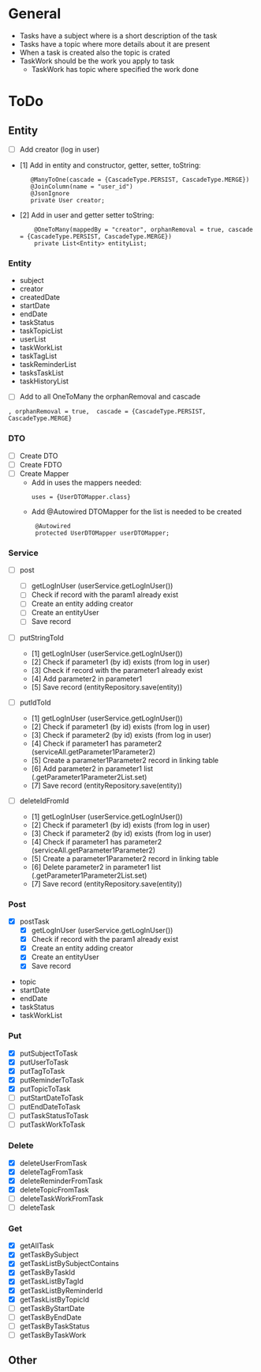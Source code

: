 # General

- Tasks have a subject where is a short description of the task
- Tasks have a topic where more details about it are present
- When a task is created also the topic is crated
- TaskWork should be the work you apply to task
  - TaskWork has topic where specified the work done

# ToDo

## Entity

- [ ] Add creator (log in user)
- [1] Add in entity and constructor, getter, setter, toString:
   ```
      @ManyToOne(cascade = {CascadeType.PERSIST, CascadeType.MERGE})
      @JoinColumn(name = "user_id")
      @JsonIgnore
      private User creator;
  ```
- [2] Add in user and getter setter toString:
  ```
      @OneToMany(mappedBy = "creator", orphanRemoval = true, cascade = {CascadeType.PERSIST, CascadeType.MERGE})
      private List<Entity> entityList;
  ```
   

### Entity
- subject
- creator
- createdDate
- startDate
- endDate
- taskStatus
- taskTopicList
- userList
- taskWorkList
- taskTagList
- taskReminderList
- tasksTaskList
- taskHistoryList

- [ ] Add to all OneToMany the orphanRemoval and cascade
```
, orphanRemoval = true,  cascade = {CascadeType.PERSIST, CascadeType.MERGE}
```


### DTO
- [ ] Create DTO
- [ ] Create FDTO
- [ ] Create Mapper
  - Add in uses the mappers needed:
    ```
    uses = {UserDTOMapper.class}
    ```
  - Add @Autowired DTOMapper for the list is needed to be created
    ```
     @Autowired
     protected UserDTOMapper userDTOMapper;
    ```


### Service
- [ ] post
  - [ ] getLogInUser (userService.getLogInUser())
  - [ ] Check if record with the param1 already exist
  - [ ] Create an entity adding creator
  - [ ] Create an entityUser
  - [ ] Save record
  
- [ ] putStringToId
  - [1] getLogInUser (userService.getLogInUser())
  - [2] Check if parameter1 (by id) exists (from log in user)
  - [3] Check if record with the parameter1 already exist
  - [4] Add parameter2 in parameter1
  - [5] Save record (entityRepository.save(entity))

- [ ] putIdToId
  - [1] getLogInUser (userService.getLogInUser())
  - [2] Check if parameter1 (by id) exists (from log in user)
  - [3] Check if parameter2 (by id) exists (from log in user)
  - [4] Check if parameter1 has parameter2 (serviceAll.getParameter1Parameter2)
  - [5] Create a parameter1Parameter2 record in linking table
  - [6] Add parameter2 in parameter1 list (.getParameter1Parameter2List.set)
  - [7] Save record (entityRepository.save(entity))

- [ ] deleteIdFromId
  - [1] getLogInUser (userService.getLogInUser())
  - [2] Check if parameter1 (by id) exists (from log in user)
  - [3] Check if parameter2 (by id) exists (from log in user)
  - [4] Check if parameter1 has parameter2 (serviceAll.getParameter1Parameter2)
  - [5] Create a parameter1Parameter2 record in linking table
  - [6] Delete parameter2 in parameter1 list (.getParameter1Parameter2List.set)
  - [7] Save record (entityRepository.save(entity))

### Post
- [x] postTask
  - [x] getLogInUser (userService.getLogInUser())
  - [x] Check if record with the param1 already exist
  - [x] Create an entity adding creator
  - [x] Create an entityUser
  - [x] Save record
- topic
- startDate
- endDate
- taskStatus
- taskWorkList

### Put
- [x] putSubjectToTask
- [x] putUserToTask
- [x] putTagToTask
- [x] putReminderToTask
- [x] putTopicToTask
- [ ] putStartDateToTask
- [ ] putEndDateToTask
- [ ] putTaskStatusToTask
- [ ] putTaskWorkToTask

### Delete
- [x] deleteUserFromTask
- [x] deleteTagFromTask
- [x] deleteReminderFromTask
- [x] deleteTopicFromTask
- [ ] deleteTaskWorkFromTask
- [ ] deleteTask

### Get
- [x] getAllTask
- [x] getTaskBySubject
- [x] getTaskListBySubjectContains
- [x] getTaskByTaskId
- [x] getTaskListByTagId
- [x] getTaskListByReminderId
- [x] getTaskListByTopicId
- [ ] getTaskByStartDate
- [ ] getTaskByEndDate
- [ ] getTaskByTaskStatus
- [ ] getTaskByTaskWork

## Other
